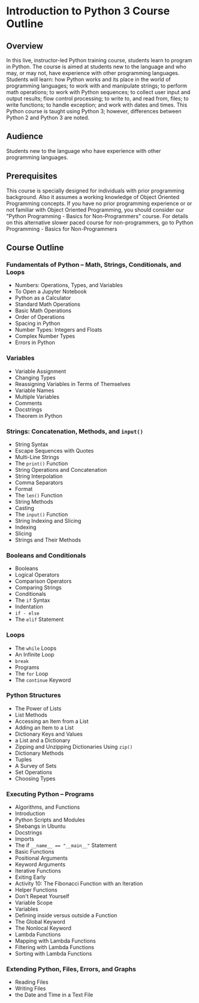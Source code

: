 # Introduction to Python 3 Course Outline

## Overview
In this live, instructor-led Python training course, students learn to program in Python. The course is aimed at students new to the language and who may, or may not, have experience with other programming languages. Students will learn: how Python works and its place in the world of programming languages; to work with and manipulate strings; to perform math operations; to work with Python sequences; to collect user input and output results; flow control processing; to write to, and read from, files; to write functions; to handle exception; and work with dates and times. This Python course is taught using Python 3; however, differences between Python 2 and Python 3 are noted.

## Audience
Students new to the language who have experience with other programming languages.

## Prerequisites
This course is specially designed for individuals with prior programming background. Also it assumes a working knowledge of Object Oriented Programming concepts. If you have no prior programming experience or or not familiar with Object Oriented Programming, you should consider our "Python Programming - Basics for Non-Programmers" course. For details on this alternative slower paced course for non-programmers, go to
Python Programming - Basics for Non-Programmers

## Course Outline
### Fundamentals of  Python – Math, Strings, Conditionals, and Loops
- Numbers: Operations, Types, and Variables
- To Open a Jupyter Notebook
- Python as a Calculator
- Standard Math Operations
- Basic Math Operations
- Order of Operations
- Spacing in Python
- Number Types: Integers and Floats
- Complex Number Types
- Errors in Python

### Variables
- Variable Assignment
- Changing Types
- Reassigning Variables in Terms of Themselves
- Variable Names
- Multiple Variables
- Comments
- Docstrings
- Theorem in Python

### Strings: Concatenation, Methods, and `input()`
- String Syntax
- Escape Sequences with Quotes
- Multi-Line Strings
- The `print()` Function
- String Operations and Concatenation
- String Interpolation
- Comma Separators
- Format
- The `len()` Function
- String Methods
- Casting
- The `input()` Function
- String Indexing and Slicing
- Indexing
- Slicing
- Strings and Their Methods

### Booleans and Conditionals
- Booleans
- Logical Operators
- Comparison Operators
- Comparing Strings
- Conditionals
- The `if` Syntax
- Indentation
- `if - else`
- The `elif` Statement

### Loops
- The `while` Loops
- An Infinite Loop
- `break`
- Programs
- The `for` Loop
- The `continue` Keyword

### Python Structures
- The Power of Lists
- List Methods
- Accessing an Item from a List
- Adding an Item to a List
- Dictionary Keys and Values
- a List and a Dictionary
- Zipping and Unzipping Dictionaries Using `zip()`
- Dictionary Methods
- Tuples
- A Survey of Sets
- Set Operations
- Choosing Types

### Executing Python – Programs
- Algorithms, and Functions
- Introduction
- Python Scripts and Modules
- Shebangs in Ubuntu
- Docstrings
- Imports
- The if `__name__ == "__main__"` Statement
- Basic Functions
- Positional Arguments
- Keyword Arguments
- Iterative Functions
- Exiting Early
- Activity 10: The Fibonacci Function with an Iteration
- Helper Functions
- Don't Repeat Yourself
- Variable Scope
- Variables
- Defining inside versus outside a Function
- The Global Keyword
- The Nonlocal Keyword
- Lambda Functions
- Mapping with Lambda Functions
- Filtering with Lambda Functions
- Sorting with Lambda Functions

### Extending Python, Files, Errors, and Graphs
- Reading Files
- Writing Files
- the Date and Time in a Text File